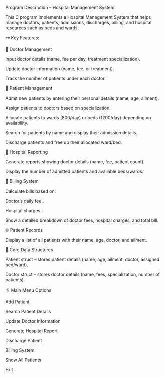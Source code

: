 
Program Description – Hospital Management System

This C program implements a Hospital Management System that helps manage doctors, patients, admissions, discharges, billing, and hospital resources such as beds and wards.



 🗝️ Key Features:


 🥼 Doctor Management

Input doctor details (name, fee per day, treatment specialization).

Update doctor information (name, fee, or treatment).

Track the number of patients under each doctor.

 🛌 Patient Management

Admit new patients by entering their personal details (name, age, ailment).

Assign patients to doctors based on specialization.

Allocate patients to wards (800/day) or beds (1200/day) depending on availability.

Search for patients by name and display their admission details.

Discharge patients and free up their allocated ward/bed.

 🧾 Hospital Reporting

Generate reports showing doctor details (name, fee, patient count).

Display the number of admitted patients and available beds/wards.

 📠 Billing System

Calculate bills based on:

Doctor’s daily fee .

Hospital charges .

Show a detailed breakdown of doctor fees, hospital charges, and total bill.

 🌐 Patient Records

Display a list of all patients with their name, age, doctor, and ailment.

 🧬 Core Data Structures

Patient struct – stores patient details (name, age, ailment, doctor, assigned bed/ward).

Doctor struct – stores doctor details (name, fees, specialization, number of patients).

 🖇️ Main Menu Options

Add Patient

Search Patient Details

Update Doctor Information

Generate Hospital Report

Discharge Patient

Billing System

Show All Patients

Exit
